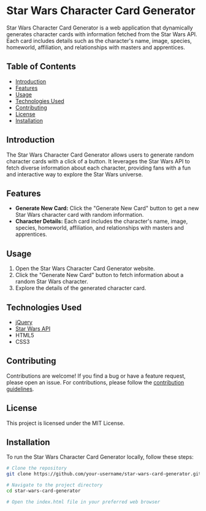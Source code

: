 # Star Wars Character Card Generator

Star Wars Character Card Generator is a web application that dynamically generates character cards with information fetched from the Star Wars API. Each card includes details such as the character's name, image, species, homeworld, affiliation, and relationships with masters and apprentices.

## Table of Contents
- [Introduction](#introduction)
- [Features](#features)
- [Usage](#usage)
- [Technologies Used](#technologies-used)
- [Contributing](#contributing)
- [License](#license)
- [Installation](#installation)

## Introduction

The Star Wars Character Card Generator allows users to generate random character cards with a click of a button. It leverages the Star Wars API to fetch diverse information about each character, providing fans with a fun and interactive way to explore the Star Wars universe.

## Features

- **Generate New Card:** Click the "Generate New Card" button to get a new Star Wars character card with random information.
- **Character Details:** Each card includes the character's name, image, species, homeworld, affiliation, and relationships with masters and apprentices.

## Usage

1. Open the Star Wars Character Card Generator website.
2. Click the "Generate New Card" button to fetch information about a random Star Wars character.
3. Explore the details of the generated character card.

## Technologies Used

- [jQuery](https://jquery.com/)
- [Star Wars API](https://akabab.github.io/starwars-api/)
- HTML5
- CSS3

## Contributing

Contributions are welcome! If you find a bug or have a feature request, please open an issue. For contributions, please follow the [contribution guidelines](CONTRIBUTING.md).

## License

This project is licensed under the MIT License.

## Installation

To run the Star Wars Character Card Generator locally, follow these steps:

```bash
# Clone the repository
git clone https://github.com/your-username/star-wars-card-generator.git

# Navigate to the project directory
cd star-wars-card-generator

# Open the index.html file in your preferred web browser
